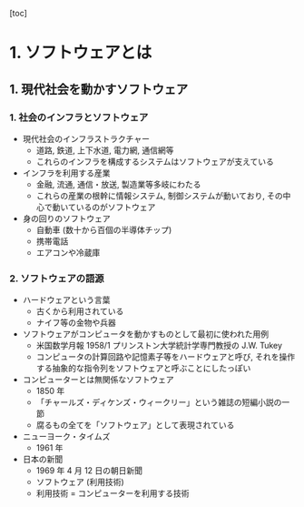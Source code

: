 [toc]

# 1. ソフトウェアとは

## 1. 現代社会を動かすソフトウェア

### 1. 社会のインフラとソフトウェア

* 現代社会のインフラストラクチャー
    * 道路, 鉄道, 上下水道, 電力網, 通信網等
    * これらのインフラを構成するシステムはソフトウェアが支えている
* インフラを利用する産業
    * 金融, 流通, 通信・放送, 製造業等多岐にわたる
    * これらの産業の根幹に情報システム, 制御システムが動いており, その中心で動いているのがソフトウェア
* 身の回りのソフトウェア
    * 自動車 (数十から百個の半導体チップ)
    * 携帯電話
    * エアコンや冷蔵庫

### 2. ソフトウェアの語源

* ハードウェアという言葉
    * 古くから利用されている
    * ナイフ等の金物や兵器
* ソフトウェアがコンピュータを動かすものとして最初に使われた用例
    * 米国数学月報 1958/1 プリンストン大学統計学専門教授の J.W. Tukey
    * コンピュータの計算回路や記憶素子等をハードウェアと呼び, それを操作する抽象的な指令列をソフトウェアと呼ぶことにしたっぽい
* コンピューターとは無関係なソフトウェア
    * 1850 年
    * 「チャールズ・ディケンズ・ウィークリー」という雑誌の短編小説の一節
    * 腐るもの全てを「ソフトウェア」として表現されている
* ニューヨーク・タイムズ
    * 1961 年
* 日本の新聞
    * 1969 年 4 月 12 日の朝日新聞
    * ソフトウェア (利用技術)
    * 利用技術 = コンピューターを利用する技術

